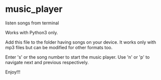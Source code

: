 # music_player
listen songs from terminal 

Works with Python3 only.

Add this file to the folder having songs on your device.
It works only with mp3 files but can be modified for other formats too.


Enter 's'  or the song number to start the music player. Use 'n' or 'p' to  navigate next and previous respectively.


Enjoy!!!
